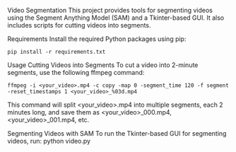 Video Segmentation
This project provides tools for segmenting  videos using the Segment Anything Model (SAM) and a Tkinter-based GUI. It also includes scripts for cutting videos into segments.

Requirements
Install the required Python packages using pip:

```
pip install -r requirements.txt
```


Usage
Cutting Videos into Segments
To cut a video into 2-minute segments, use the following ffmpeg command:
```
ffmpeg -i <your_video>.mp4 -c copy -map 0 -segment_time 120 -f segment -reset_timestamps 1 <your_video>_%03d.mp4
```

This command will split <your_video>.mp4 into multiple segments, each 2 minutes long, and save them as <your_video>_000.mp4, <your_video>_001.mp4, etc.



Segmenting Videos with SAM
To run the Tkinter-based GUI for segmenting videos, run:
python video.py
